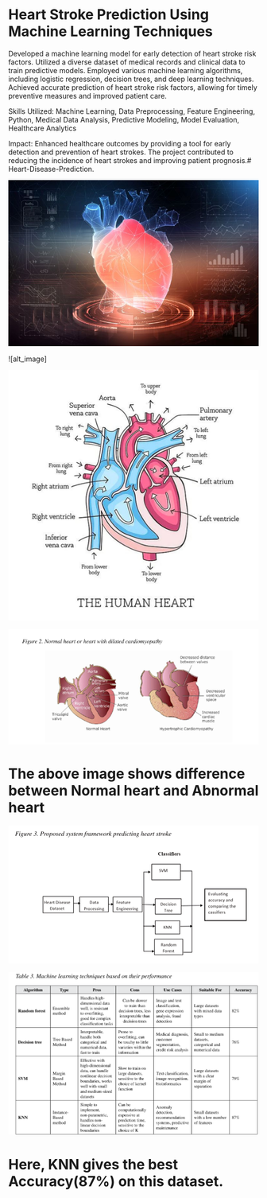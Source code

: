 # Heart Stroke Prediction Using Machine Learning Techniques

 Developed a machine learning model for early detection of heart stroke risk factors.
Utilized a diverse dataset of medical records and clinical data to train predictive models. Employed various machine learning algorithms, 
including logistic regression, decision trees, and deep learning techniques. Achieved accurate prediction of heart stroke risk factors, allowing 
for timely preventive measures and improved patient care.

Skills Utilized: Machine Learning, Data Preprocessing, Feature Engineering, Python, Medical Data Analysis, Predictive Modeling, Model Evaluation,
 Healthcare Analytics

Impact: Enhanced healthcare outcomes by providing a tool for early detection and prevention of heart strokes. The project contributed to reducing the 
incidence of heart strokes and improving patient prognosis.# Heart-Disease-Prediction.

![image_alt](https://github.com/Nitin9304/Heart-Stroke-Prediction-Using-ML/blob/e7cac8cefb00f0b3b4577bf904e71e57b26c613f/heart_.jpg)

![alt_image]

![image_alt](https://github.com/Nitin9304/Heart-Stroke-Prediction-Using-ML/blob/1a67040a77b21335417098784a4cea0e2be7696f/Heart..jpg)



![image_alt](https://github.com/Nitin9304/Heart-Stroke-Prediction-Using-ML/blob/d5d4b4afad5e354a8ced0ebdbf84eb02c6c25b3b/Normal%20and%20Abnormal%20Heart.png)

  # The above image shows difference between Normal heart and Abnormal heart 

![image_alt](https://github.com/Nitin9304/Heart-Stroke-Prediction-Using-ML/blob/3cbe426449d809264ffede80e2ca21bf28b34ee1/Flow%20chart.png)


![image_alt](https://github.com/Nitin9304/Heart-Stroke-Prediction-Using-ML/blob/cc8918518642054ee9f2c3a5e2e38c5c63ba938f/Accuracy.png)
# Here, KNN gives the best Accuracy(87%) on this dataset.
